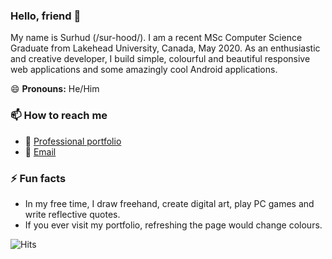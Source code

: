 ### Hello, friend 👋
My name is Surhud (/sur-hood/). I am a recent MSc Computer Science Graduate from Lakehead University, Canada, May 2020. As an enthusiastic and creative developer, I build simple, colourful and beautiful responsive web applications and some amazingly cool Android applications.

😄 **Pronouns:** He/Him

### 📫 How to reach me
- 📄 [Professional portfolio](https://surhud004.github.io/)
- 📧 [Email](mailto:surhud004@gmail.com?subject=Hello%20from%20GitHub)

### ⚡ Fun facts
- In my free time, I draw freehand, create digital art, play PC games and write reflective quotes.
- If you ever visit my portfolio, refreshing the page would change colours.


![Hits](https://hitcounter.pythonanywhere.com/count/tag.svg?url=https%3A%2F%2Fgithub.com%2Fsurhud004)

